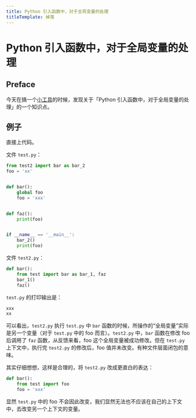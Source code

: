 ```yaml
---
title: Python 引入函数中，对于全局变量的处理
titleTemplate: 掉落
---
```

# Python 引入函数中，对于全局变量的处理

## Preface

今天在搞一个[小工具](https://github.com/boring-plans/ddt-sharp-shooter)的时候，发现关于「Python 引入函数中，对于全局变量的处理」的一个知识点。

## 例子

直接上代码。

文件 `test.py`：

```python
from test2 import bar as bar_2
foo = 'xx'


def bar():
    global foo
    foo = 'xxx'


def faz():
    print(foo)


if __name__ == '__main__':
    bar_2()
    print(foo)
```

文件 `test2.py`：

```python
def bar():
    from test import bar as bar_1, faz
    bar_1()
    faz()
```

`test.py` 的打印输出是：

```bash
xxx
xx
```

可以看出，`test2.py` 执行 `test.py` 中 `bar` 函数的时候，所操作的“全局变量”实际是另一个变量（对于 `test.py` 中的 foo 而言）。`test2.py` 中，`bar` 函数在修改 foo 后调用了 `faz` 函数，从反馈来看，foo 这个全局变量被成功修改。但在 `test.py` 上下文中，执行完 `test2.py` 的修改后，foo 值并未改变。有种文件层面闭包的意味。

其实仔细想想，这样是合理的，将 `test2.py` 改成更直白的表达：

```python
def bar():
    from test import foo
    foo = 'xxx'
```

显然 `test.py` 中的 foo 不会因此改变，我们显然无法也不应该在自己的上下文中，去改变另一个上下文的变量。

